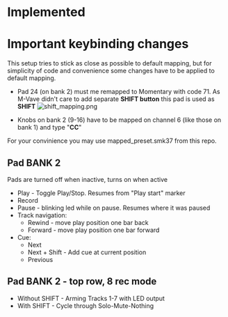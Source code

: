 # Implemented

# Important keybinding changes
This setup tries to stick as close as possible to default mapping, but
for simplicity of code and convenience some changes have to be applied to default mapping.

* Pad 24 (on bank 2) must me remapped to Momentary with code 71. As M-Vave didn't care to 
add separate **SHIFT button** this pad is used as **SHIFT**
![shift_mapping.png](img/shift_mapping.png)

* Knobs on bank 2 (9-16) have to be mapped on channel 6 (like those on bank 1) and type "**CC**"

For your convinience you may use mapped_preset.smk37 from this repo.

## Pad BANK 2
Pads are turned off when inactive, turns on when active

* Play - Toggle Play/Stop. Resumes from "Play start" marker
* Record
* Pause - blinking led while on pause. Resumes where it was paused
* Track navigation:
	* Rewind - move play position one bar back 
	* Forward - move play position one bar forward
* Cue:
	* Next
    * Next + Shift - Add cue at current position
	* Previous 

## Pad BANK 2 - top row, 8 rec mode
* Without SHIFT - Arming Tracks 1-7 with LED output
* With SHIFT - Cycle through Solo-Mute-Nothing
